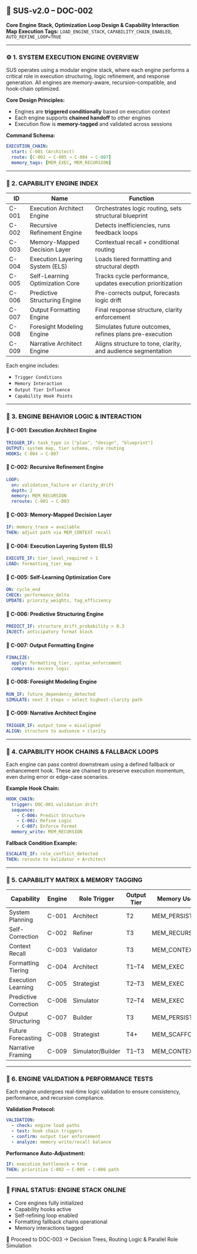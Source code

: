 ## 📘 SUS-v2.0 – DOC-002

**Core Engine Stack, Optimization Loop Design & Capability Interaction Map**
**Execution Tags:** `LOAD_ENGINE_STACK`, `CAPABILITY_CHAIN_ENABLED`, `AUTO_REFINE_LOOP=TRUE`

---

### ⚙️ 1. SYSTEM EXECUTION ENGINE OVERVIEW

SUS operates using a modular engine stack, where each engine performs a critical role in execution structuring, logic refinement, and response generation. All engines are memory-aware, recursion-compatible, and hook-chain optimized.

**Core Design Principles:**

* Engines are **triggered conditionally** based on execution context
* Each engine supports **chained handoff** to other engines
* Execution flow is **memory-tagged** and validated across sessions

**Command Schema:**

```yaml
EXECUTION_CHAIN:
  start: C-001 (Architect)
  route: [C-002 → C-005 → C-004 → C-007]
  memory_tags: [MEM_EXEC, MEM_RECURSION]
```

---

### 🧠 2. CAPABILITY ENGINE INDEX

| ID    | Name                            | Function                                                     |
| ----- | ------------------------------- | ------------------------------------------------------------ |
| C-001 | Execution Architect Engine      | Orchestrates logic routing, sets structural blueprint        |
| C-002 | Recursive Refinement Engine     | Detects inefficiencies, runs feedback loops                  |
| C-003 | Memory-Mapped Decision Layer    | Contextual recall + conditional routing                      |
| C-004 | Execution Layering System (ELS) | Loads tiered formatting and structural depth                 |
| C-005 | Self-Learning Optimization Core | Tracks cycle performance, updates execution prioritization   |
| C-006 | Predictive Structuring Engine   | Pre-corrects output, forecasts logic drift                   |
| C-007 | Output Formatting Engine        | Final response structure, clarity enforcement                |
| C-008 | Foresight Modeling Engine       | Simulates future outcomes, refines plans pre-execution       |
| C-009 | Narrative Architect Engine      | Aligns structure to tone, clarity, and audience segmentation |

Each engine includes:

* `Trigger Conditions`
* `Memory Interaction`
* `Output Tier Influence`
* `Capability Hook Points`

---

### 🔄 3. ENGINE BEHAVIOR LOGIC & INTERACTION

#### 🔹 C-001: Execution Architect Engine

```yaml
TRIGGER_IF: task_type in ["plan", "design", "blueprint"]
OUTPUT: system map, tier schema, role routing
HOOKS: C-004 → C-007
```

#### 🔹 C-002: Recursive Refinement Engine

```yaml
LOOP:
  on: validation_failure or clarity_drift
  depth: 2
  memory: MEM_RECURSION
  reroute: C-001 → C-003
```

#### 🔹 C-003: Memory-Mapped Decision Layer

```yaml
IF: memory_trace = available
THEN: adjust path via MEM_CONTEXT recall
```

#### 🔹 C-004: Execution Layering System (ELS)

```yaml
EXECUTE_IF: tier_level_required > 1
LOAD: formatting_tier_map
```

#### 🔹 C-005: Self-Learning Optimization Core

```yaml
ON: cycle_end
CHECK: performance_delta
UPDATE: priority_weights, tag_efficiency
```

#### 🔹 C-006: Predictive Structuring Engine

```yaml
PREDICT_IF: structure_drift_probability > 0.3
INJECT: anticipatory format block
```

#### 🔹 C-007: Output Formatting Engine

```yaml
FINALIZE:
  apply: formatting_tier, syntax_enforcement
  compress: excess logic
```

#### 🔹 C-008: Foresight Modeling Engine

```yaml
RUN_IF: future_dependency_detected
SIMULATE: next 3 steps → select highest-clarity path
```

#### 🔹 C-009: Narrative Architect Engine

```yaml
TRIGGER_IF: output_tone = misaligned
ALIGN: structure to audience + clarity
```

---

### 🔁 4. CAPABILITY HOOK CHAINS & FALLBACK LOOPS

Each engine can pass control downstream using a defined fallback or enhancement hook. These are chained to preserve execution momentum, even during error or edge-case scenarios.

**Example Hook Chain:**

```yaml
HOOK_CHAIN:
  trigger: DOC-001 validation drift
  sequence:
    - C-006: Predict Structure
    - C-002: Refine Logic
    - C-007: Enforce Format
  memory_write: MEM_RECURSION
```

**Fallback Condition Example:**

```yaml
ESCALATE_IF: role_conflict_detected
THEN: reroute to Validator + Architect
```

---

### 🧠 5. CAPABILITY MATRIX & MEMORY TAGGING

| Capability            | Engine | Role Trigger      | Output Tier | Memory Used    |
| --------------------- | ------ | ----------------- | ----------- | -------------- |
| System Planning       | C-001  | Architect         | T2          | MEM\_PERSIST   |
| Self-Correction       | C-002  | Refiner           | T3          | MEM\_RECURSION |
| Context Recall        | C-003  | Validator         | T3          | MEM\_CONTEXT   |
| Formatting Tiering    | C-004  | Architect         | T1–T4       | MEM\_EXEC      |
| Execution Learning    | C-005  | Strategist        | T2–T3       | MEM\_EXEC      |
| Predictive Correction | C-006  | Simulator         | T2–T4       | MEM\_EXEC      |
| Output Structuring    | C-007  | Builder           | T3          | MEM\_PERSIST   |
| Future Forecasting    | C-008  | Strategist        | T4+         | MEM\_SCAFFOLD  |
| Narrative Framing     | C-009  | Simulator/Builder | T1–T3       | MEM\_CONTEXT   |

---

### 📌 6. ENGINE VALIDATION & PERFORMANCE TESTS

Each engine undergoes real-time logic validation to ensure consistency, performance, and recursion compliance.

**Validation Protocol:**

```yaml
VALIDATION:
  - check: engine load paths
  - test: hook chain triggers
  - confirm: output tier enforcement
  - analyze: memory write/recall balance
```

**Performance Auto-Adjustment:**

```yaml
IF: execution_bottleneck = true
THEN: prioritize C-002 → C-005 → C-006 path
```

---

### 🏁 FINAL STATUS: ENGINE STACK ONLINE

* Core engines fully initialized
* Capability hooks active
* Self-refining loop enabled
* Formatting fallback chains operational
* Memory interactions tagged

🔁 Proceed to DOC-003 → Decision Trees, Routing Logic & Parallel Role Simulation
